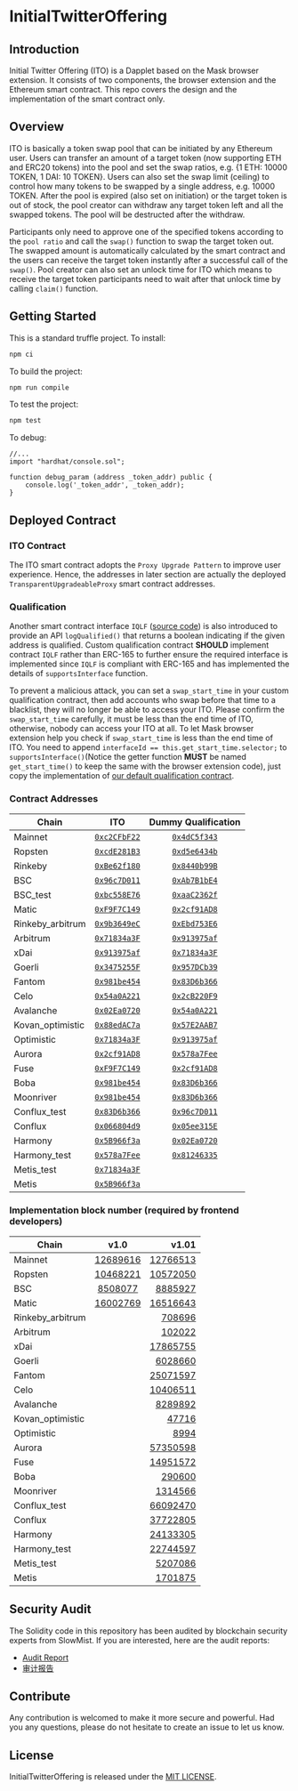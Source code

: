 # InitialTwitterOffering

## Introduction

Initial Twitter Offering (ITO) is a Dapplet based on the Mask browser extension. It consists of two components, the browser extension and the Ethereum smart contract. This repo covers the design and the implementation of the smart contract only.

## Overview

ITO is basically a token swap pool that can be initiated by any Ethereum user. Users can transfer an amount of a target token (now supporting ETH and ERC20 tokens) into the pool and set the swap ratios, e.g. {1 ETH: 10000 TOKEN, 1 DAI: 10 TOKEN}. Users can also set the swap limit (ceiling) to control how many tokens to be swapped by a single address, e.g. 10000 TOKEN. After the pool is expired (also set on initiation) or the target token is out of stock, the pool creator can withdraw any target token left and all the swapped tokens. The pool will be destructed after the withdraw.

Participants only need to approve one of the specified tokens according to the `pool ratio` and call the `swap()` function to swap the target token out. The swapped amount is automatically calculated by the smart contract and the users can receive the target token instantly after a successful call of the `swap()`. Pool creator can also set an unlock time for ITO which means to receive the target token participants need to wait after that unlock time by calling `claim()` function.

## Getting Started

This is a standard truffle project.
To install:

```bash
npm ci
```

To build the project:

```bash
npm run compile
```

To test the project:

```bash
npm test
```

To debug:

```solidity
//...
import "hardhat/console.sol";

function debug_param (address _token_addr) public {
    console.log('_token_addr', _token_addr);
}
```

## Deployed Contract

### ITO Contract

The ITO smart contract adopts the `Proxy Upgrade Pattern` to improve user experience. Hence, the addresses in later section are actually the deployed `TransparentUpgradeableProxy` smart contract addresses.

### Qualification

Another smart contract interface `IQLF` ([source code](https://github.com/DimensionDev/InitialTwitterOffering/blob/master/contracts/IQLF.sol)) is also introduced to provide an API `logQualified()` that returns a boolean indicating if the given address is qualified. Custom qualification contract **SHOULD** implement contract `IQLF` rather than ERC-165 to further ensure the required interface is implemented since `IQLF` is compliant with ERC-165 and has implemented the details of `supportsInterface` function.

To prevent a malicious attack, you can set a `swap_start_time` in your custom qualification contract, then add accounts who swap before that time to a blacklist, they will no longer be able to access your ITO. Please confirm the `swap_start_time` carefully, it must be less than the end time of ITO, otherwise, nobody can access your ITO at all. To let Mask browser extension help you check if `swap_start_time` is less than the end time of ITO. You need to append `interfaceId == this.get_start_time.selector;` to `supportsInterface()`(Notice the getter function **MUST** be named `get_start_time()` to keep the same with the browser extension code), just copy the implementation of [our default qualification contract](https://github.com/DimensionDev/InitialTwitterOffering/blob/master/contracts/qualification.sol).

### Contract Addresses

<!-- begin address -->

| Chain            |                 ITO                  |         Dummy Qualification          |
| ---------------- | :----------------------------------: | :----------------------------------: |
| Mainnet          |     [`0xc2CFbF22`][ito-mainnet]      |     [`0x4dC5f343`][qlf-mainnet]      |
| Ropsten          |     [`0xcdE281B3`][ito-ropsten]      |     [`0xd5e6434b`][qlf-ropsten]      |
| Rinkeby          |     [`0xBe62f180`][ito-rinkeby]      |     [`0x8440b99B`][qlf-rinkeby]      |
| BSC              |       [`0x96c7D011`][ito-bsc]        |       [`0xAb7B1bE4`][qlf-bsc]        |
| BSC_test         |     [`0xbc558E76`][ito-bsc_test]     |     [`0xaaC2362f`][qlf-bsc_test]     |
| Matic            |      [`0xF9F7C149`][ito-matic]       |      [`0x2cf91AD8`][qlf-matic]       |
| Rinkeby_arbitrum | [`0x9b3649eC`][ito-rinkeby_arbitrum] | [`0xEbd753E6`][qlf-rinkeby_arbitrum] |
| Arbitrum         |     [`0x71834a3F`][ito-arbitrum]     |     [`0x913975af`][qlf-arbitrum]     |
| xDai             |       [`0x913975af`][ito-xdai]       |       [`0x71834a3F`][qlf-xdai]       |
| Goerli           |      [`0x3475255F`][ito-goerli]      |      [`0x957DCb39`][qlf-goerli]      |
| Fantom           |      [`0x981be454`][ito-fantom]      |      [`0x83D6b366`][qlf-fantom]      |
| Celo             |       [`0x54a0A221`][ito-celo]       |       [`0x2cB220F9`][qlf-celo]       |
| Avalanche        |    [`0x02Ea0720`][ito-avalanche]     |    [`0x54a0A221`][qlf-avalanche]     |
| Kovan_optimistic | [`0x88edAC7a`][ito-kovan_optimistic] | [`0x57E2AAB7`][qlf-kovan_optimistic] |
| Optimistic       |    [`0x71834a3F`][ito-optimistic]    |    [`0x913975af`][qlf-optimistic]    |
| Aurora           |      [`0x2cf91AD8`][ito-aurora]      |      [`0x578a7Fee`][qlf-aurora]      |
| Fuse             |       [`0xF9F7C149`][ito-fuse]       |       [`0x2cf91AD8`][qlf-fuse]       |
| Boba             |       [`0x981be454`][ito-boba]       |       [`0x83D6b366`][qlf-boba]       |
| Moonriver        |    [`0x981be454`][ito-moonriver]     |    [`0x83D6b366`][qlf-moonriver]     |
| Conflux_test     |   [`0x83D6b366`][ito-conflux_test]   |   [`0x96c7D011`][qlf-conflux_test]   |
| Conflux          |     [`0x066804d9`][ito-conflux]      |     [`0x05ee315E`][qlf-conflux]      |
| Harmony          |     [`0x5B966f3a`][ito-harmony]      |     [`0x02Ea0720`][qlf-harmony]      |
| Harmony_test     |   [`0x578a7Fee`][ito-harmony_test]   |   [`0x81246335`][qlf-harmony_test]   |
| Metis_test       |    [`0x71834a3F`][ito-metis_test]    |                                      |
| Metis            |      [`0x5B966f3a`][ito-metis]       |                                      |

[ito-mainnet]: https://etherscan.io/address/0xc2CFbF22d6Dc87D0eE18d38d73733524c109Ff46
[ito-ropsten]: https://ropsten.etherscan.io/address/0xcdE281B32b629f2e89E5953B674E1E507e6dabcF
[ito-rinkeby]: https://rinkeby.etherscan.io/address/0xBe62f1805C43559cC62f9326103354080588B158
[ito-bsc]: https://bscscan.com/address/0x96c7D011cdFD467f551605f0f5Fce279F86F4186
[ito-bsc_test]: https://testnet.bscscan.com/address/0xbc558E7683F79FAAE236c1083671396cbB2Ac242
[ito-matic]: https://polygonscan.com/address/0xF9F7C1496c21bC0180f4B64daBE0754ebFc8A8c0
[ito-rinkeby_arbitrum]: https://rinkeby-explorer.arbitrum.io/address/0x9b3649eC8C9f68484acC76D437B145a4e58Bf2A2
[ito-arbitrum]: https://explorer.arbitrum.io/address/0x71834a3FDeA3E70F14a93ED85c6be70925D0CAd9
[ito-xdai]: https://blockscout.com/xdai/mainnet/address/0x913975af2Bb8a6Be4100D7dc5e9765B77F6A5d6c
[ito-goerli]: https://goerli.etherscan.io/address/0x3475255Fa26434B680DAe20D6469222C135f33Ea
[ito-fantom]: https://ftmscan.com/address/0x981be454a930479d92C91a0092D204b64845A5D6
[ito-celo]: https://explorer.celo.org/address/0x54a0A221C25Fc0a347EC929cFC5db0be17fA2a2B
[ito-avalanche]: https://snowtrace.io/address/0x02Ea0720254F7fa4eca7d09A1b9C783F1020EbEF
[ito-kovan_optimistic]: https://kovan-optimistic.etherscan.io/address/0x88edAC7aEDEeAfaD15439010B0bdC0D067763571
[ito-optimistic]: https://optimistic.etherscan.io/address/0x71834a3FDeA3E70F14a93ED85c6be70925D0CAd9
[ito-aurora]: https://explorer.mainnet.aurora.dev/address/0x2cf91AD8C175305EBe6970Bd8f81231585EFbd77
[ito-fuse]: https://explorer.fuse.io/address/0xF9F7C1496c21bC0180f4B64daBE0754ebFc8A8c0
[ito-boba]: https://blockexplorer.boba.network/address/0x981be454a930479d92C91a0092D204b64845A5D6
[ito-moonriver]: https://moonriver.moonscan.io/address/0x981be454a930479d92C91a0092D204b64845A5D6
[ito-conflux_test]: https://evmtestnet.confluxscan.io/address/0x83D6b366f21e413f214EB077D5378478e71a5eD2
[ito-conflux]: https://evm.confluxscan.io/address/0x066804d9123bf2609ed4a4a40b1177a9c5a9ed51
[ito-harmony]: https://explorer.harmony.one/address/0x5B966f3a32Db9C180843bCb40267A66b73E4f022
[ito-harmony_test]: https://explorer.pops.one/address/0x578a7Fee5f0D8CEc7d00578Bf37374C5b95C4b98
[ito-metis_test]: https://stardust-explorer.metis.io/address/0x71834a3FDeA3E70F14a93ED85c6be70925D0CAd9
[ito-metis]: https://andromeda-explorer.metis.io/address/0x5B966f3a32Db9C180843bCb40267A66b73E4f022
[qlf-mainnet]: https://etherscan.io/address/0x4dC5f343Fe57E4fbDA1B454d125D396A3181272c
[qlf-ropsten]: https://ropsten.etherscan.io/address/0xd5e6434bde165062b3d9572DEFd6393c7B3E2902
[qlf-rinkeby]: https://rinkeby.etherscan.io/address/0x8440b99B1Df5D4B61957c8Ce0a199487Be3De270
[qlf-bsc]: https://bscscan.com/address/0xAb7B1bE4233A04e5C43a810E75657ECED8E5463B
[qlf-bsc_test]: https://testnet.bscscan.com/address/0xaaC2362f2DC523E9B37B1EE2eA57110e1Bd63F59
[qlf-matic]: https://polygonscan.com/address/0x2cf91AD8C175305EBe6970Bd8f81231585EFbd77
[qlf-rinkeby_arbitrum]: https://rinkeby-explorer.arbitrum.io/address/0xEbd753E66649C824241E63894301BA8Db5DBF5Bb
[qlf-arbitrum]: https://explorer.arbitrum.io/address/0x913975af2Bb8a6Be4100D7dc5e9765B77F6A5d6c
[qlf-xdai]: https://blockscout.com/xdai/mainnet/address/0x71834a3FDeA3E70F14a93ED85c6be70925D0CAd9
[qlf-goerli]: https://goerli.etherscan.io/address/0x957DCb3918E33dD80bd3db193ACb2A90812fE615
[qlf-fantom]: https://ftmscan.com/address/0x83D6b366f21e413f214EB077D5378478e71a5eD2
[qlf-celo]: https://explorer.celo.org/address/0x2cB220F925E603A04BEE05F210252120deBA29d7
[qlf-avalanche]: https://snowtrace.io/address/0x54a0A221C25Fc0a347EC929cFC5db0be17fA2a2B
[qlf-kovan_optimistic]: https://kovan-optimistic.etherscan.io/address/0x57E2AAB712E9c61CA55A6402223DbEe3d4eE09aa
[qlf-optimistic]: https://optimistic.etherscan.io/address/0x913975af2Bb8a6Be4100D7dc5e9765B77F6A5d6c
[qlf-aurora]: https://explorer.mainnet.aurora.dev/address/0x578a7Fee5f0D8CEc7d00578Bf37374C5b95C4b98
[qlf-fuse]: https://explorer.fuse.io/address/0x2cf91AD8C175305EBe6970Bd8f81231585EFbd77
[qlf-boba]: https://blockexplorer.boba.network/address/0x83D6b366f21e413f214EB077D5378478e71a5eD2
[qlf-moonriver]: https://moonriver.moonscan.io/address/0x83D6b366f21e413f214EB077D5378478e71a5eD2
[qlf-conflux_test]: https://evmtestnet.confluxscan.io/address/0x96c7D011cdFD467f551605f0f5Fce279F86F4186
[qlf-conflux]: https://evm.confluxscan.io/address/0x05ee315E407C21a594f807D61d6CC11306D1F149
[qlf-harmony]: https://explorer.harmony.one/address/0x02Ea0720254F7fa4eca7d09A1b9C783F1020EbEF
[qlf-harmony_test]: https://explorer.pops.one/address/0x812463356F58fc8194645A1838ee6C52D8ca2D26

<!-- end address -->

### Implementation block number (required by frontend developers)

<!-- begin block -->

| Chain            |          v1.0          |                         v1.01 |
| ---------------- | :--------------------: | ----------------------------: |
| Mainnet          | [12689616][v1-mainnet] |        [12766513][v2-mainnet] |
| Ropsten          | [10468221][v1-ropsten] |        [10572050][v2-ropsten] |
| BSC              |   [8508077][v1-bsc]    |             [8885927][v2-bsc] |
| Matic            |  [16002769][v1-matic]  |          [16516643][v2-matic] |
| Rinkeby_arbitrum |                        | [708696][v2-rinkeby_arbitrum] |
| Arbitrum         |                        |         [102022][v2-arbitrum] |
| xDai             |                        |           [17865755][v2-xdai] |
| Goerli           |                        |          [6028660][v2-goerli] |
| Fantom           |                        |         [25071597][v2-fantom] |
| Celo             |                        |           [10406511][v2-celo] |
| Avalanche        |                        |       [8289892][v2-avalanche] |
| Kovan_optimistic |                        |  [47716][v2-kovan_optimistic] |
| Optimistic       |                        |         [8994][v2-optimistic] |
| Aurora           |                        |         [57350598][v2-aurora] |
| Fuse             |                        |           [14951572][v2-fuse] |
| Boba             |                        |             [290600][v2-boba] |
| Moonriver        |                        |       [1314566][v2-moonriver] |
| Conflux_test     |                        |   [66092470][v2-conflux_test] |
| Conflux          |                        |        [37722805][v2-conflux] |
| Harmony          |                        |        [24133305][v2-harmony] |
| Harmony_test     |                        |   [22744597][v2-harmony_test] |
| Metis_test       |                        |      [5207086][v2-metis_test] |
| Metis            |                        |           [1701875][v2-metis] |

[v1-mainnet]: https://etherscan.io/block/12689616
[v2-mainnet]: https://etherscan.io/block/12766513
[v1-ropsten]: https://ropsten.etherscan.io/block/10468221
[v2-ropsten]: https://ropsten.etherscan.io/block/10572050
[v1-bsc]: https://bscscan.com/block/8508077
[v2-bsc]: https://bscscan.com/block/8885927
[v1-matic]: https://polygonscan.com/block/16002769
[v2-matic]: https://polygonscan.com/block/16516643
[v2-rinkeby_arbitrum]: https://rinkeby-explorer.arbitrum.io/block/708696
[v2-arbitrum]: https://explorer.arbitrum.io/block/102022
[v2-xdai]: https://blockscout.com/xdai/mainnet/blocks/17865755
[v2-goerli]: https://goerli.etherscan.io/block/6028660
[v2-fantom]: https://ftmscan.com/block/25071597
[v2-celo]: https://explorer.celo.org/block/10406511
[v2-avalanche]: https://snowtrace.io/block/8289892
[v2-kovan_optimistic]: https://kovan-optimistic.etherscan.io/batch/47716
[v2-optimistic]: https://optimistic.etherscan.io/batch/8994
[v2-aurora]: https://explorer.mainnet.aurora.dev/block/57350598
[v2-fuse]: https://explorer.fuse.io/block/14951572
[v2-boba]: https://blockexplorer.boba.network/blocks/290600
[v2-moonriver]: https://moonriver.moonscan.io/block/1314566
[v2-conflux_test]: https://evmtestnet.confluxscan.io/block/66092470
[v2-conflux]: https://evm.confluxscan.io/block/37722805
[v2-harmony]: https://explorer.harmony.one/block/24133305
[v2-harmony_test]: https://explorer.pops.one/block/22744597
[v2-metis_test]: https://stardust-explorer.metis.io/block/5207086
[v2-metis]: https://andromeda-explorer.metis.io/block/1701875

<!-- end block -->

## Security Audit

The Solidity code in this repository has been audited by blockchain security experts from SlowMist. If you are interested, here are the audit reports:

- [Audit Report](audits/SlowMist_Audit_Report_English.pdf)
- [审计报告](audits/SlowMist_Audit_Report_Chinese.pdf)

## Contribute

Any contribution is welcomed to make it more secure and powerful. Had you any questions, please do not hesitate to create an issue to let us know.

## License

InitialTwitterOffering is released under the [MIT LICENSE](LICENSE).
